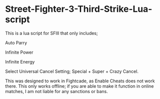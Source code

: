 # Street-Fighter-3-Third-Strike-Lua-script
This is a lua script for SFIII that only includes;

Auto Parry

Infinite Power 

Infinite Energy

Select Universal Cancel Setting; Special + Super + Crazy Cancel.

This was designed to work in Fightcade, as Enable Cheats does not work there.
This only works offline; if you are able to make it function in online matches, I am not liable for any sanctions or bans.

